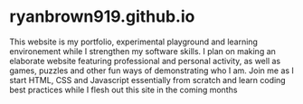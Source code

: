 # ryanbrown919.github.io

This website is my portfolio, experimental playground and learning environement while I strengthen my software skills. I plan on making an elaborate website featuring professional and personal activity, as well as games, puzzles and other fun ways of demonstrating
who I am. Join me as I start HTML, CSS and Javascript essentially from scratch and learn coding best practices while I flesh out this site in the coming months
